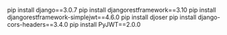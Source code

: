 <!-- インストール類 -->
pip install django==3.0.7
pip install djangorestframework==3.10
pip install djangorestframework-simplejwt==4.6.0
pip install djoser
pip install django-cors-headers==3.4.0
pip install PyJWT==2.0.0 